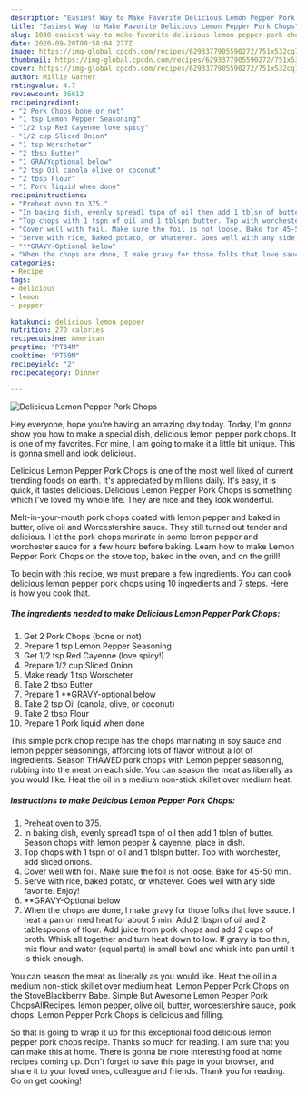 ```yaml
---
description: "Easiest Way to Make Favorite Delicious Lemon Pepper Pork Chops"
title: "Easiest Way to Make Favorite Delicious Lemon Pepper Pork Chops"
slug: 1038-easiest-way-to-make-favorite-delicious-lemon-pepper-pork-chops
date: 2020-09-20T00:58:04.277Z
image: https://img-global.cpcdn.com/recipes/6293377905590272/751x532cq70/delicious-lemon-pepper-pork-chops-recipe-main-photo.jpg
thumbnail: https://img-global.cpcdn.com/recipes/6293377905590272/751x532cq70/delicious-lemon-pepper-pork-chops-recipe-main-photo.jpg
cover: https://img-global.cpcdn.com/recipes/6293377905590272/751x532cq70/delicious-lemon-pepper-pork-chops-recipe-main-photo.jpg
author: Millie Garner
ratingvalue: 4.7
reviewcount: 36612
recipeingredient:
- "2 Pork Chops bone or not"
- "1 tsp Lemon Pepper Seasoning"
- "1/2 tsp Red Cayenne love spicy"
- "1/2 cup Sliced Onion"
- "1 tsp Worscheter"
- "2 tbsp Butter"
- "1 GRAVYoptional below"
- "2 tsp Oil canola olive or coconut"
- "2 tbsp Flour"
- "1 Pork liquid when done"
recipeinstructions:
- "Preheat oven to 375."
- "In baking dish, evenly spread1 tspn of oil then add 1 tblsn of butter. Season chops with lemon pepper &amp; cayenne, place in dish."
- "Top chops with 1 tspn of oil and 1 tblspn butter. Top with worchester, add sliced onions."
- "Cover well with foil. Make sure the foil is not loose. Bake for 45-50 min."
- "Serve with rice, baked potato, or whatever. Goes well with any side favorite. Enjoy!"
- "**GRAVY-Optional below"
- "When the chops are done, I make gravy for those folks that love sauce. I heat a pan on med heat for about 5 min. Add 2 tbspn of oil and 2 tablespoons of flour. Add juice from pork chops and add 2 cups of broth. Whisk all together and turn heat down to low. If gravy is too thin, mix flour and water (equal parts) in small bowl and whisk into pan until it is thick enough."
categories:
- Recipe
tags:
- delicious
- lemon
- pepper

katakunci: delicious lemon pepper 
nutrition: 270 calories
recipecuisine: American
preptime: "PT34M"
cooktime: "PT59M"
recipeyield: "2"
recipecategory: Dinner

---
```



![Delicious Lemon Pepper Pork Chops](https://img-global.cpcdn.com/recipes/6293377905590272/751x532cq70/delicious-lemon-pepper-pork-chops-recipe-main-photo.jpg)

Hey everyone, hope you're having an amazing day today. Today, I'm gonna show you how to make a special dish, delicious lemon pepper pork chops. It is one of my favorites. For mine, I am going to make it a little bit unique. This is gonna smell and look delicious.

Delicious Lemon Pepper Pork Chops is one of the most well liked of current trending foods on earth. It's appreciated by millions daily. It's easy, it is quick, it tastes delicious. Delicious Lemon Pepper Pork Chops is something which I've loved my whole life. They are nice and they look wonderful.

Melt-in-your-mouth pork chops coated with lemon pepper and baked in butter, olive oil and Worcestershire sauce. They still turned out tender and delicious. I let the pork chops marinate in some lemon pepper and worchester sauce for a few hours before baking. Learn how to make Lemon Pepper Pork Chops on the stove top, baked in the oven, and on the grill!


To begin with this recipe, we must prepare a few ingredients. You can cook delicious lemon pepper pork chops using 10 ingredients and 7 steps. Here is how you cook that.

<!--inarticleads1-->

##### The ingredients needed to make Delicious Lemon Pepper Pork Chops:

1. Get 2 Pork Chops (bone or not)
1. Prepare 1 tsp Lemon Pepper Seasoning
1. Get 1/2 tsp Red Cayenne (love spicy!)
1. Prepare 1/2 cup Sliced Onion
1. Make ready 1 tsp Worscheter
1. Take 2 tbsp Butter
1. Prepare 1 **GRAVY-optional below
1. Take 2 tsp Oil (canola, olive, or coconut)
1. Take 2 tbsp Flour
1. Prepare 1 Pork liquid when done


This simple pork chop recipe has the chops marinating in soy sauce and lemon pepper seasonings, affording lots of flavor without a lot of ingredients. Season THAWED pork chops with Lemon pepper seasoning, rubbing into the meat on each side. You can season the meat as liberally as you would like. Heat the oil in a medium non-stick skillet over medium heat. 

<!--inarticleads2-->

##### Instructions to make Delicious Lemon Pepper Pork Chops:

1. Preheat oven to 375.
1. In baking dish, evenly spread1 tspn of oil then add 1 tblsn of butter. Season chops with lemon pepper &amp; cayenne, place in dish.
1. Top chops with 1 tspn of oil and 1 tblspn butter. Top with worchester, add sliced onions.
1. Cover well with foil. Make sure the foil is not loose. Bake for 45-50 min.
1. Serve with rice, baked potato, or whatever. Goes well with any side favorite. Enjoy!
1. **GRAVY-Optional below
1. When the chops are done, I make gravy for those folks that love sauce. I heat a pan on med heat for about 5 min. Add 2 tbspn of oil and 2 tablespoons of flour. Add juice from pork chops and add 2 cups of broth. Whisk all together and turn heat down to low. If gravy is too thin, mix flour and water (equal parts) in small bowl and whisk into pan until it is thick enough.


You can season the meat as liberally as you would like. Heat the oil in a medium non-stick skillet over medium heat. Lemon Pepper Pork Chops on the StoveBlackberry Babe. Simple But Awesome Lemon Pepper Pork ChopsAllRecipes. lemon pepper, olive oil, butter, worcestershire sauce, pork chops. Lemon Pepper Pork Chops is delicious and filling. 

So that is going to wrap it up for this exceptional food delicious lemon pepper pork chops recipe. Thanks so much for reading. I am sure that you can make this at home. There is gonna be more interesting food at home recipes coming up. Don't forget to save this page in your browser, and share it to your loved ones, colleague and friends. Thank you for reading. Go on get cooking!
